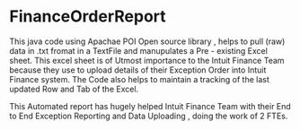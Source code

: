 # FinanceOrderReport
This java code using Apachae POI Open source library , helps to pull (raw) data in .txt fromat in a TextFile and manupulates a Pre - existing Excel sheet.
This excel sheet is of Utmost importance to the Intuit Finance Team because they use to upload details of their Exception Order into Intuit
Finance system. The Code also helps to maintain a tracking of the last updated Row and Tab of the Excel.

This Automated report has hugely helped Intuit Finance Team with their End to End Exception Reporting and Data Uploading , doing the work of 2 FTEs.
